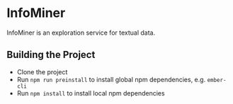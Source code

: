 # InfoMiner

InfoMiner is an exploration service for textual data.

## Building the Project

- Clone the project
- Run `npm run preinstall` to install global npm dependencies, e.g. `ember-cli`
- Run `npm install` to install local npm dependencies


